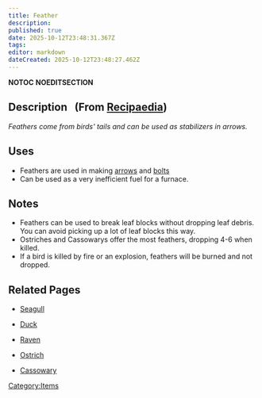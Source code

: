 ```yaml
---
title: Feather
description: 
published: true
date: 2025-10-12T23:48:31.367Z
tags: 
editor: markdown
dateCreated: 2025-10-12T23:48:27.462Z
---
```


__NOTOC__ __NOEDITSECTION__

## Description   (From [Recipaedia](.. "wikilink"))

*Feathers come from birds' tails and can be used as stabilizers in
arrows.*

## Uses

  - Feathers are used in making [arrows](../Weapons/Wooden_Tip_Arrow.md "wikilink")
    and [bolts](../Weapons/Iron_Bolt.md "wikilink")
  - Can be used as a very inefficient fuel for a furnace.

## Notes

  - Feathers can be used to break leaf blocks without dropping leaf
    debris. You can avoid picking up a lot of leaf blocks this way. 
  - Ostriches and Cassowarys offer the most feathers, dropping 4-6 when
    killed.
  - If a bird is killed by fire or an explosion, feathers will be burned
    and not dropped.

## Related Pages

  - [Seagull](../../Bestiary/Seagull.md "wikilink")

<!-- end list -->

  - [Duck](Duck "wikilink")

<!-- end list -->

  - [Raven](../../Bestiary/Raven.md "wikilink")

<!-- end list -->

  - [Ostrich](Ostrich "wikilink")

<!-- end list -->

  - [Cassowary](Cassowary "wikilink")

[Category:Items](Category:Items "wikilink")